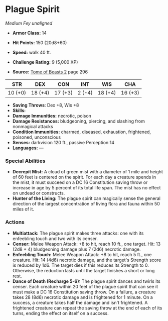 # Plague Spirit

*Medium* *Fey* *unaligned*

- **Armor Class:** 14
- **Hit Points:** 150 (20d8+60)
- **Speed:** walk 40 ft.

- **Challenge Rating:** 9 (5,000 XP)
- **Source:** [Tome of Beasts 2](https://koboldpress.com/kpstore/product/tome-of-beasts-2-for-5th-edition) page 296

| STR | DEX | CON | INT | WIS | CHA |
| --- | --- | --- | --- | --- | --- |
| 10 (+0) | 18 (+4) | 17 (+3) | 2 (-4) | 18 (+4) | 16 (+3) |

- **Saving Throws**: Dex +8, Wis +8
- **Skills:** 
- **Damage Immunities:** necrotic, poison
- **Damage Resistances:** bludgeoning, piercing, and slashing from nonmagical attacks
- **Condition Immunities:** charmed, diseased, exhaustion, frightened, poisoned, unconscious
- **Senses:** darkvision 120 ft., passive Perception 14
- **Languages:** —

### Special Abilities

- **Decrepit Mist:** A cloud of green mist with a diameter of 1 mile and height of 60 feet is centered on the spirit. For each day a creature spends in the mist, it must succeed on a DC 16 Constitution saving throw or increase in age by 5 percent of its total life span. The mist has no effect on undead or constructs.
- **Hunter of the Living:** The plague spirit can magically sense the general direction of the largest concentration of living flora and fauna within 50 miles of it.

### Actions

- **Multiattack:** The plague spirit makes three attacks: one with its enfeebling touch and two with its censer.
- **Censer:** Melee Weapon Attack: +8 to hit, reach 10 ft., one target. Hit: 13 (2d8 + 4) bludgeoning damage plus 7 (2d6) necrotic damage.
- **Enfeebling Touch:** Melee Weapon Attack: +8 to hit, reach 5 ft., one creature. Hit: 14 (4d6) necrotic damage, and the target's Strength score is reduced by 1d6. The target dies if this reduces its Strength to 0. Otherwise, the reduction lasts until the target finishes a short or long rest.
- **Dance of Death (Recharge 5-6):** The plague spirit dances and twirls its censer. Each creature within 20 feet of the plague spirit that can see it must make a DC 16 Constitution saving throw. On a failure, a creature takes 28 (8d6) necrotic damage and is frightened for 1 minute. On a success, a creature takes half the damage and isn't frightened. A frightened creature can repeat the saving throw at the end of each of its turns, ending the effect on itself on a success.


